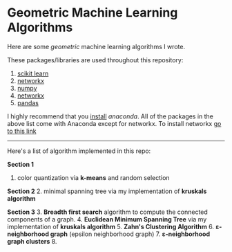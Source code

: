# Geometric Machine Learning Algorithms

Here are some *geometric* machine learning algorithms I wrote.


These  packages/libraries are used throughout this repository:
1. [scikit learn](http://scikit-learn.org/)
2. [networkx](https://networkx.github.io/)
3. [numpy](http://www.numpy.org/)
4. [networkx](matplotlib.org)
5. [pandas](https://pandas.pydata.org/)

I highly recommend that you [install] *anaconda*. All of the packages in the above list come with Anaconda except for networkx. To install networkx [go to this link]

---
Here's a list of algorithm implemented in this repo:

**Section 1**
1. color quantization via **k-means** and random selection

**Section 2**
2. minimal spanning tree via my implementation of **kruskals algorithm**

**Section 3**
3. **Breadth first search** algorithm to compute the connected components of a graph.
4. **Euclidean Minimum Spanning Tree** via my implementation of **kruskals algorithm**
5. **Zahn's Clustering Algorithm**
6. **ε-neighborhood graph** (epsilon neighborhood graph)
7. **ε-neighborhood graph clusters**
8. 


[install]: https://www.anaconda.com/download/
[go to this link]: https://networkx.github.io/documentation/latest/install.html
